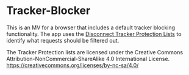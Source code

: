 # Tracker-Blocker

This is an MV for a browser that includes a default tracker blocking functionality.
The app uses the [Disconnect Tracker Protection Lists](https://github.com/disconnectme/disconnect-tracking-protection) to identify what requests should be filtered out.

The Tracker Protection lists are licensed under the Creative Commons Attribution-NonCommercial-ShareAlike 4.0 International License. https://creativecommons.org/licenses/by-nc-sa/4.0/
